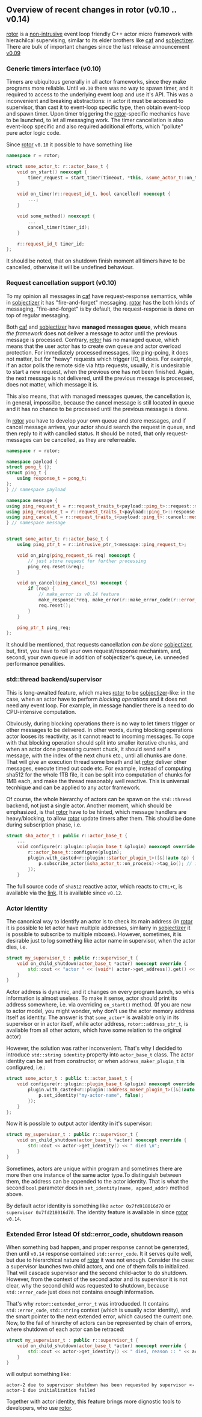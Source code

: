 ## Overview of recent changes in rotor (v0.10 .. v0.14)

[rotor](https://github.com/basiliscos/cpp-rotor) is a [non-intrusive](https://basiliscos.github.io/cpp-rotor-docs/md__home_b_development_cpp_cpp-rotor_docs_Rationale.html) event loop friendly C++ actor micro framework with hierachilcal supervising, similar to its elder brothers like [caf](https://actor-framework.org/) and [sobjectizer](https://github.com/Stiffstream/sobjectizer). There are bulk of important changes since the last release announcement [v0.09](https://habr.com/en/company/crazypanda/blog/522588/)

### Generic timers interface (v0.10)

Timers are ubiquitous generally in all actor frameworks, since they make programs more reliable. Until `v0.10` there was no way to spawn timer, and it required to access to the underlying event loop and use it's API. This was a inconvenient and breaking abstractions: in actor it must be accessed to supervisor, than cast it to event-loop specific type, then obtain event-loop and spawn timer. Upon timer triggering the [rotor](https://github.com/basiliscos/cpp-rotor)-specific mechanics have to be launched, to let all messaging work. The timer cancellation is also event-loop specific and also required additional efforts, which "pollute" pure actor logic code.

Since [rotor](https://github.com/basiliscos/cpp-rotor) `v0.10` it possible to have something like

~~~cpp
namespace r = rotor;

struct some_actor_t: r::actor_base_t {
    void on_start() noexcept {
        timer_request = start_timer(timeout, *this, &some_actor_t::on_timer);
    }

    void on_timer(r::request_id_t, bool cancelled) noexcept {
        ...;
    }

    void some_method() noexcept {
        ...
        cancel_timer(timer_id);
    }

    r::request_id_t timer_id;
};
~~~

It should be noted, that on shutdown finish moment all timers have to be cancelled, otherwise it will be undefined behaviour.

### Request cancellation support (v0.10)

To my opinion all messages in [caf](https://actor-framework.org/) have request-response semantics, while in [sobjectizer](https://github.com/Stiffstream/sobjectizer) it has "fire-and-forget" messaging. [rotor](https://github.com/basiliscos/cpp-rotor) has the both kinds of messaging, "fire-and-forget" is by default, the request-response is done on top of regular messaging.

Both [caf](https://actor-framework.org/) and [sobjectizer](https://github.com/Stiffstream/sobjectizer) have **managed messages queue**, which means *the framework* does not deliver a message to actor until the previous message is processed. Contrary, [rotor](https://github.com/basiliscos/cpp-rotor) has no managed queue, which means that the user actor has to create own queue and actor overload protection. For immediately processed messages, like ping-poing, it does not matter, but for "heavy" requests which trigger I/O, it does. For example, if an actor polls the remote side via http requests, usually, it is undesirable to start a new request, when the previous one has not been finished. Again, the next message is not delivered, until the previous message is processed, does not matter, which message it is.

This also means, that with managed messages queues, the cancellation is, in general, impossilbe, because the cancel message is still located in queue and it has no chance to be processed until the previous message is done.

In [rotor](https://github.com/basiliscos/cpp-rotor) you have to develop your own queue and store messages, and if cancel message arrives, your actor should search the request in queue, and then reply to it with canclled status. It should be noted, that only request-messages can be cancelled, as they are referreable.

~~~cpp
namespace r = rotor;

namespace payload {
struct pong_t {};
struct ping_t {
    using response_t = pong_t;
};
} // namespace payload

namespace message {
using ping_request_t = r::request_traits_t<payload::ping_t>::request::message_t;
using ping_response_t = r::request_traits_t<payload::ping_t>::response::message_t;
using ping_cancel_t = r::request_traits_t<payload::ping_t>::cancel::message_t;
} // namespace message


struct some_actor_t: r::actor_base_t {
    using ping_ptr_t = r::intrusive_ptr_t<message::ping_request_t>;

    void on_ping(ping_request_t& req) noexcept {
        // just store request for further processing
        ping_req.reset(&req);
    }

    void on_cancel(ping_cancel_t&) noexcept {
        if (req) {
            // make_error is v0.14 feature
            make_response(*req, make_error(r::make_error_code(r::error_code_t::cancelled)));
            req.reset();
        }
    }

    ping_ptr_t ping_req;
};
~~~

It should be mentioned, that requests cancellation *can be done* [sobjectizer](https://github.com/Stiffstream/sobjectizer), but, first, you have to roll your own request/response mechanism, and, second, your own queue in addition of sobjectizer's queue, i.e. unneeded performance penalities.

### std::thread backend/supervisor

This is long-awaited feature, which makes [rotor](https://github.com/basiliscos/cpp-rotor) to be [sobjectizer](https://github.com/Stiffstream/sobjectizer)-like: in the case, when an actor have to perform *blocking operations* and it does not need any event loop. For example, in message handler there is a need to do CPU-intensive computation.

Obviously, during blocking operations there is no way to let timers trigger or other messages to be delivered. In other words, during blocking operations actor looses its reactivity, as it cannot react to incoming messages. To cope with that blocking operation should split into smaller iterative chunks, and when an actor done proessing current chuck, it should send self a message, with the index of the next chunk etc., until all chunks are done. That will give an execution thread some breath and let [rotor](https://github.com/basiliscos/cpp-rotor) deliver other messages, execute timed out code etc. For example, instead of computing sha512 for the whole 1TB file, it can be split into computation of chunks for 1MB each, and make the thread reasonably well reactive. This is universal tecnhique and can be applied to any actor framework.

Of course, the whole hierarchy of actors can be spawn on the `std::thread` backend, not just a single actor. Another moment, which should be emphasized, is that [rotor](https://github.com/basiliscos/cpp-rotor) have to be hinted, which message handlers are heavy/blocking, to allow [rotor](https://github.com/basiliscos/cpp-rotor) update timers after them. This should be done during subscription phase, i.e.

~~~cpp
struct sha_actor_t : public r::actor_base_t {
    ...
    void configure(r::plugin::plugin_base_t &plugin) noexcept override {
        r::actor_base_t::configure(plugin);
        plugin.with_casted<r::plugin::starter_plugin_t>([&](auto &p) {
            p.subscribe_actor(&sha_actor_t::on_process)->tag_io(); // important
        });
    }
~~~

The full source code of `sha512` reactive actor, which reacts to `CTRL+C`, is available via the [link](https://github.com/basiliscos/cpp-rotor/blob/master/examples/thread/sha512.cpp). It is available since `v0.12`.

### Actor Identity

The canonical way to identify an actor is to check its main address (in [rotor](https://github.com/basiliscos/cpp-rotor) it is possible to let actor have multiple addresses, similarry in [sobjectizer](https://github.com/Stiffstream/sobjectizer) it is possible to subscribe to multiple mboxes). However, sometimes, it is desirable just to log something like actor name in supervisor, when the actor dies, i.e.


~~~cpp
struct my_supervisor_t : public r::supervisor_t {
    void on_child_shutdown(actor_base_t *actor) noexcept override {
        std::cout << "actor " << (void*) actor->get_address().get() << " died \n";
    }
}
~~~

Actor address is dynamic, and it changes on every program launch, so whis information is almost useless. To make it sense, actor should
print its address somewhere, i.e. via overriding `on_start()` method. (If you are new to actor model, you might wonder, why don't use the actor memory address itself as identity. The answer is that `some_actor*` is available only in its supervisor or in actor itself, while actor address, `rotor::address_ptr_t`, is available from all other actors, which have some relation to the original actor)


However, the solution was rather inconvenient. That's why I decided to introduce `std::string identity` property into `actor_base_t` class. The actor identity can be set from constructor, or when `address_maker_plugin_t` is configured, i.e.:

~~~cpp
struct some_actor_t : public t::actor_baset_t {
    void configure(r::plugin::plugin_base_t &plugin) noexcept override {
        plugin.with_casted<r::plugin::address_maker_plugin_t>([&](auto &p) {
            p.set_identity("my-actor-name", false);
        });
    }
};
~~~

Now it is possible to output actor identity in it's supervisor:

~~~cpp
struct my_supervisor_t : public r::supervisor_t {
    void on_child_shutdown(actor_base_t *actor) noexcept override {
        std::cout << actor->get_identity() << " died \n";
    }
}
~~~

Sometimes, actors are unique within program and sometimes there are more then one instance of the same actor type.To distinguish between them, the address can be appended to the actor identity. That is what the second `bool` parameter does in `set_identity(name, append_addr)` method above.

By default actor identity is something like `actor 0x7fd918016d70` or `supervisor 0x7fd218016d70`. The identity feature is available in since [rotor](https://github.com/basiliscos/cpp-rotor) `v0.14`.


### Extended Error Istead Of std::error_code, shutdown reason

When something bad happen, and proper response cannot be generated, then until `v0.14` response contained `std::error_code`. It it serves quite well, but due to hierarchical nature of [rotor](https://github.com/basiliscos/cpp-rotor) it was not enough. Consider the case: a supervisor launches two child actors, and one of them fails to initialized. That will cascade supervisor and the second child-actor to do shutdown. However, from the context of the second actor and its supervisor it is not clear, why the second child was requested to shutdown, because `std::error_code` just does not contains enough information.

That's why `rotor::extended_error_t` was introducded. It contains `std::error_code`, `std::string` context (which is usually actor identity), and the smart pointer to the next extended error, which caused the current one. Now, to the fail of hirarchy of actors can be represented by chain of errors, where shutdown of each actor can be retraced:

~~~cpp
struct my_supervisor_t : public r::supervisor_t {
    void on_child_shutdown(actor_base_t *actor) noexcept override {
        std::cout << actor->get_identity() << " died, reason :: " << actor->get_shutdown_reason()->message();
    }
}
~~~

will output something like:

~~~
actor-2 due to supervisor shutdown has been requested by supervisor <- actor-1 due initialization failed
~~~

Together with actor identity, this feature brings more dignostic tools to developers, who use [rotor](https://github.com/basiliscos/cpp-rotor).
